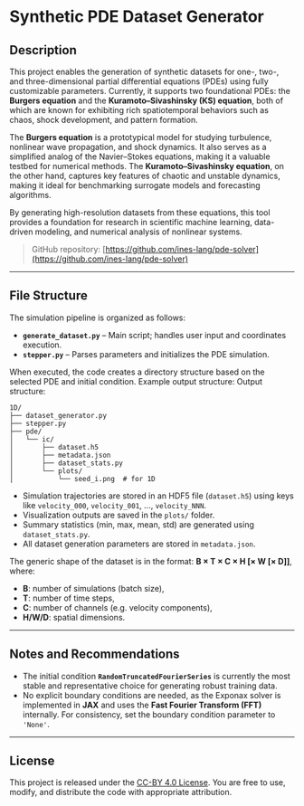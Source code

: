 # Synthetic PDE Dataset Generator

## Description

This project enables the generation of synthetic datasets for one-, two-, and three-dimensional partial differential equations (PDEs) using fully customizable parameters. Currently, it supports two foundational PDEs: the **Burgers equation** and the **Kuramoto–Sivashinsky (KS) equation**, both of which are known for exhibiting rich spatiotemporal behaviors such as chaos, shock development, and pattern formation.

The **Burgers equation** is a prototypical model for studying turbulence, nonlinear wave propagation, and shock dynamics. It also serves as a simplified analog of the Navier–Stokes equations, making it a valuable testbed for numerical methods. The **Kuramoto–Sivashinsky equation**, on the other hand, captures key features of chaotic and unstable dynamics, making it ideal for benchmarking surrogate models and forecasting algorithms.

By generating high-resolution datasets from these equations, this tool provides a foundation for research in scientific machine learning, data-driven modeling, and numerical analysis of nonlinear systems.

> GitHub repository: [https://github.com/ines-lang/pde-solver](https://github.com/ines-lang/pde-solver)

---

## File Structure

The simulation pipeline is organized as follows:

- **`generate_dataset.py`** – Main script; handles user input and coordinates execution.
- **`stepper.py`** – Parses parameters and initializes the PDE simulation.

When executed, the code creates a directory structure based on the selected PDE and initial condition. Example output structure:
Output structure:
```
1D/
├── dataset_generator.py
├── stepper.py
├── pde/
│   └── ic/
│       ├── dataset.h5
│       ├── metadata.json
│       ├── dataset_stats.py
│       └── plots/
│           └── seed_i.png  # for 1D
```

- Simulation trajectories are stored in an HDF5 file (`dataset.h5`) using keys like `velocity_000`, `velocity_001`, ..., `velocity_NNN`.
- Visualization outputs are saved in the `plots/` folder.
- Summary statistics (min, max, mean, std) are generated using `dataset_stats.py`.
- All dataset generation parameters are stored in `metadata.json`.

The generic shape of the dataset is in the format: **B × T × C × H [× W [× D]]**, where:
- **B**: number of simulations (batch size),
- **T**: number of time steps,
- **C**: number of channels (e.g. velocity components),
- **H/W/D**: spatial dimensions.

---

## Notes and Recommendations

- The initial condition **`RandomTruncatedFourierSeries`** is currently the most stable and representative choice for generating robust training data.
- No explicit boundary conditions are needed, as the Exponax solver is implemented in **JAX** and uses the **Fast Fourier Transform (FFT)** internally. For consistency, set the boundary condition parameter to `'None'`.

---

## License

This project is released under the [CC-BY 4.0 License](https://creativecommons.org/licenses/by/4.0/). You are free to use, modify, and distribute the code with appropriate attribution.
